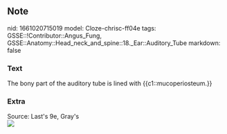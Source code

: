 ## Note
nid: 1661020715019
model: Cloze-chrisc-ff04e
tags: GSSE::!Contributor::Angus_Fung, GSSE::Anatomy::Head_neck_and_spine::18._Ear::Auditory_Tube
markdown: false

### Text
The bony part of the auditory tube is lined with {{c1::mucoperiosteum.}}

### Extra
<div>
  <div>
    Source: Last's 9e, Gray's
  </div>
</div>
<div><img src=
"paste-92db769ce92747bed202efff4a2e350281d6dfc2.jpg"></div>
